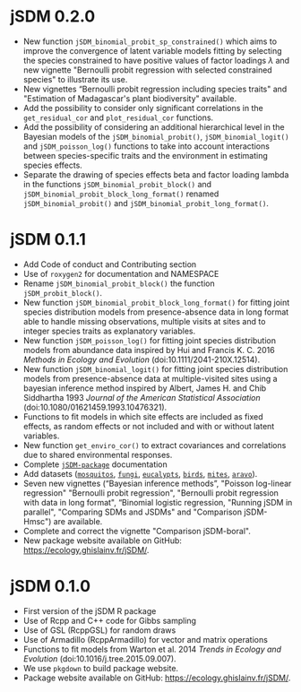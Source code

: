# jSDM 0.2.0
* New function `jSDM_binomial_probit_sp_constrained()` which aims to improve the convergence of latent variable models fitting by selecting the species constrained to have positive values of factor loadings $\lambda$ and new vignette "Bernoulli probit regression with selected constrained species" to illustrate its use. 
* New vignettes “Bernoulli probit regression including species traits" and "Estimation of Madagascar's plant biodiversity" available. 
* Add the possibility to consider only significant correlations in the `get_residual_cor` and `plot_residual_cor` functions. 
* Add the possibility of considering an additional hierarchical level in the Bayesian models of the `jSDM_binomial_probit()`, `jSDM_binomial_logit()` and `jSDM_poisson_log()` functions to take into account interactions between species-specific traits and the environment in estimating species effects.
* Separate the drawing of species effects beta and factor loading lambda in the functions `jSDM_binomial_probit_block()` and `jSDM_binomial_probit_block_long_format()` renamed `jSDM_binomial_probit()` and `jSDM_binomial_probit_long_format()`.

# jSDM 0.1.1
* Add Code of conduct and Contributing section 
* Use of `roxygen2` for documentation and NAMESPACE 
* Rename  `jSDM_binomial_probit_block()` the function `jSDM_probit_block()`.
* New function `jSDM_binomial_probit_block_long_format()` for fitting joint species distribution models from presence-absence data in long format able to handle missing observations, multiple visits at sites and to integer species traits as explanatory variables.  
* New function `jSDM_poisson_log()` for fitting joint species distribution models from abundance data inspired by Hui and Francis K. C. 2016 _Methods in Ecology and Evolution_ (doi:10.1111/2041-210X.12514).
* New function `jSDM_binomial_logit()` for fitting joint species distribution models from presence-absence data at multiple-visited sites using a bayesian inference method inspired by Albert, James H. and Chib Siddhartha 1993 _Journal of the American Statistical Association_ (doi:10.1080/01621459.1993.10476321).
* Functions to fit models in which site effects are included as fixed effects, as random effects or not included and with or without latent variables.
* New function `get_enviro_cor()` to extract covariances and correlations due to shared environmental responses. 
* Complete [`jSDM-package`](https://ecology.ghislainv.fr/jSDM/reference/jSDM-package.html) documentation 
* Add datasets ([`mosquitos`](https://ecology.ghislainv.fr/jSDM/reference/mosquitos.html), [`fungi`](https://ecology.ghislainv.fr/jSDM/reference/fungi.html), [`eucalypts`](https://ecology.ghislainv.fr/jSDM/reference/eucalypts.html), [`birds`](https://ecology.ghislainv.fr/jSDM/reference/birds.html), [`mites`](https://ecology.ghislainv.fr/jSDM/reference/mites.html), [`aravo`](https://ecology.ghislainv.fr/jSDM/reference/aravo.html)). 
* Seven new vignettes (“Bayesian inference methods”, "Poisson log-linear regression" "Bernoulli probit regression", "Bernoulli probit regression with data in long format", “Binomial logistic regression, "Running jSDM in parallel", "Comparing SDMs and JSDMs" and "Comparison jSDM-Hmsc") are available.
* Complete and correct the vignette "Comparison jSDM-boral". 
* New package website available on GitHub: <https://ecology.ghislainv.fr/jSDM/>.

# jSDM 0.1.0

* First version of the jSDM R package
* Use of Rcpp and C++ code for Gibbs sampling
* Use of GSL (RcppGSL) for random draws
* Use of Armadillo (RcppArmadillo) for vector and matrix operations
* Functions to fit models from Warton et al. 2014 _Trends in Ecology and Evolution_ (doi:10.1016/j.tree.2015.09.007).
* We use `pkgdown` to build package website.
* Package website available on GitHub: <https://ecology.ghislainv.fr/jSDM/>.
